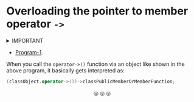 # Overloading the pointer to member operator `->`

<details>
<summary>IMPORTANT</summary>
The <code>operator->()</code> must return a <strong>pointer to the class</strong> in which it's defined.
[Useful Link](https://www.tutorialspoint.com/cplusplus/class_member_access_operator_overloading.htm).
</details>

* [Program-1](https://github.com/C0DER11101/CPP/blob/quickCPP/OperatorOverloading/Programs/main10.cpp).

When you call the `operator->()` function via an object like shown in the above program, it basically gets interpreted as:

```c++
(classObject.operator->())->classPublicMemberOrMemberFunction;
```

<p align="center">
&#9678; &#9678; &#9678;
</p>
